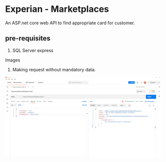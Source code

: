 # Experian - Marketplaces

An ASP.net core web API to find appropriate card for customer.

## pre-requisites
1. SQL Server express

Images 

1. Making request without mandatory data.

![My animated logo](images/Snip1.png)

